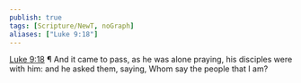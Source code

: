 ```yaml
---
publish: true
tags: [Scripture/NewT, noGraph]
aliases: ["Luke 9:18"]
---
```

[Luke 9:18](https://churchofjesuschrist.org/study/scriptures/nt/luke/9?lang=eng&id=p18#p18) ¶ And it came to pass, as he was alone praying, his disciples were with him: and he asked them, saying, Whom say the people that I am?
